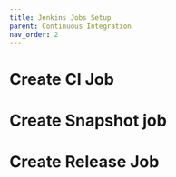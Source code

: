 ```yaml
---
title: Jenkins Jobs Setup
parent: Continuous Integration
nav_order: 2
---
```


# Create CI Job



# Create Snapshot job



# Create Release Job



